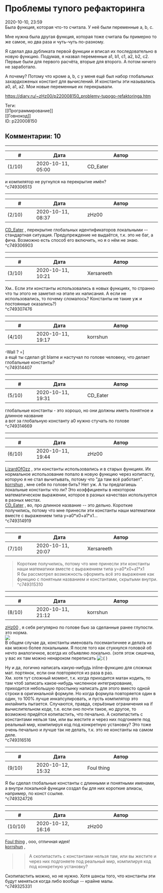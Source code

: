 Проблемы тупого рефакторинга
============================

  
2020-10-10, 23:59  
 Была функция, которая что-то считала. У неё были переменные a, b, c.   
   
 Мне нужна была другая функция, которая тоже считала бы примерно то же самое, но два раза и чуть-чуть по-разному.   
   
 Я сделал два дубликата первой функции и вписал их последовательно в новую функцию. Подумав, я назвал переменные a1, b1, c1, a2, b2, c2. Первые были для первого расчёта, вторые для второго. А потом ничего не заработало.   
   
 А почему? Потому что кроме a, b, c у меня ещё был набор глобальных захардкоженых констант для вычислений. И константы эти назывались a0, a1, a2. Мои новые переменные их перекрывали.   
  
<https://diary.ru/~zHz00/p220008150_problemy-tupogo-refaktoringa.htm>  
  
Теги:  
[[Программирование]]  
[[Говнокод]]  
ID: p220008150  


Комментарии: 10
---------------

  


---



|         #         |              Дата              |                     Автор                     |           ID           |
| --- | --- | --- | --- |
| (1/10) | 2020-10-11, 05:00 | CD\_Eater | c749306513 |

  
 и компилятор не ругнулся на перекрытие имён?   
 ^c749306513

---



|         #         |              Дата              |                     Автор                     |           ID           |
| --- | --- | --- | --- |
| (2/10) | 2020-10-11, 08:37 | zHz00 | c749306903 |

  
  [CD\_Eater](http://cd-eater.diary.ru "Записки ДискоЕда")  , перекрытие глобальных идентификаторов локальными -- стандартная ситуация. Предупреждение не выдаётся, т.к. это не баг, а фича. Возможно есть способ его включить, но я о нём не знаю.   
 ^c749306903

---



|         #         |              Дата              |                     Автор                     |           ID           |
| --- | --- | --- | --- |
| (3/10) | 2020-10-11, 10:21 | Xersareeth | c749307476 |

  
 Хм.. Если эти константы использовались в новых функциях, то странно что ты этого не заметил на этапе их написания. А если не использовались, то почему сломалось? Константы не такие уж и постоянные оказались?)   
 ^c749307476

---



|         #         |              Дата              |                     Автор                     |           ID           |
| --- | --- | --- | --- |
| (4/10) | 2020-10-11, 19:17 | korrshun | c749314407 |

  
 -Wall ? =]   
 а ещё ты сделал git blame и настучал по голове человеку, что делает глобальные константы?   
 ^c749314407

---



|         #         |              Дата              |                     Автор                     |           ID           |
| --- | --- | --- | --- |
| (5/10) | 2020-10-11, 19:31 | CD\_Eater | c749314669 |

  
 глобальные константы - это хорошо, но они должны иметь понятное и длинное название   
 а вот за глобальную константу a0 нужно стучать по голове   
 ^c749314669

---



|         #         |              Дата              |                     Автор                     |           ID           |
| --- | --- | --- | --- |
| (6/10) | 2020-10-11, 19:44 | zHz00 | c749314919 |

  
  [LizardOfOzz](http://LizardsBurrow.diary.ru "One more night")  , эти константы использовались и в старых функциях. Их нормальное использование попало в новую функцию через копипасту, которую я не стал вычитывать, потому что "да там всё работает".   
  [korrshun](http://Igel-kun.diary.ru "kimi wo shiranai monogatari")  , мне себя по голове бить? Нет уж. А ты предлагаешь локальные константы что ли? Это коэффициенты в некотором математическом выражении, которое в разных качествах используется в разных местах.   
  [CD\_Eater](http://cd-eater.diary.ru "Записки ДискоЕда")  , во, про длинное название -- это дельно. Короткие получились, потому что мне принесли эти константы наши математики вместе с выражением типа y=a0\*x0+a1\*x1...   
 ^c749314919

---



|         #         |              Дата              |                     Автор                     |           ID           |
| --- | --- | --- | --- |
| (7/10) | 2020-10-11, 20:07 | Xersareeth | c749315310 |

  
 > Короткие получились, потому что мне принесли эти константы наши математики вместе с выражением типа y=a0\*x0+a1\*x1   
 Я бы рассмотрел возможность оформить всё это выражение как функцию с понятным названием и константами, скрытыми внутри.   
 ^c749315310

---



|         #         |              Дата              |                     Автор                     |           ID           |
| --- | --- | --- | --- |
| (8/10) | 2020-10-11, 21:12 | korrshun | c749316516 |

  
  [zHz00](https://zHz00.diary.ru "Untitled")  , я себя регулярно по голове бью за сделанные ранее глупости. это норма.   
 ![](http://static.diary.ru/userdir/6/7/8/5/678580/86916736.jpg)   
 В общем случае да, константы именовать посемантичнее и делать их как можно более локальными. Я после того как стукнулся головой об нечто аналогичное, всегда их объявляю локально. (хотя этож сишечка, у вас их там можно ненароком переписать ![:(](http://static.diary.ru/picture/1146.gif) )   
   
 Ну и да, логично написать какую-нибудь inline-функцию для сложных мат. портянок, если они повторяются из раза в раз.   
 Хм. хотя тут сложный момент, т.к. когда приходится матан кодить, то там чтоб записать какое-нибудь численное интегрирование, приходится небольшую простынку написать для этого вместо одной строки в оригинальной формуле. Но когда формула повторяется один в один, то 100% лучше инкапсулировать, и пусть компилятор это инлайнить пытается. Случаются, правда, серьёзные ограничения на if вычислительном коде, т.е. если оно почти такое, но другое, то возможно придётся копипастить, что печально. А скопипастить с константами нельзя там, или вы жестите и через них подгоняете под реальный мир, компилируя код под конкретную установку? Это тоже очень печально и лучше так не делать, т.к. это не константы на самом деле.   
 ^c749316516

---



|         #         |              Дата              |                     Автор                     |           ID           |
| --- | --- | --- | --- |
| (9/10) | 2020-10-12, 15:32 | Foul thing | c749324726 |

  
 Я бы сделал глобальные константы с длинными и понятными именами, а внутри локальной функции создал бы для них короткие алиасы, например, по конст ссылке.   
 ^c749324726

---



|         #         |              Дата              |                     Автор                     |           ID           |
| --- | --- | --- | --- |
| (10/10) | 2020-10-12, 16:16 | zHz00 | c749325331 |

  
  [Foul thing](http://foulthing.diary.ru "Temporary Internet Flies")  , ооо, отличная идея!   
  [korrshun](http://Igel-kun.diary.ru "kimi wo shiranai monogatari")  ,   
 >>А скопипастить с константами нельзя там, или вы жестите и через них подгоняете под реальный мир, компилируя код под конкретную установку?   
   
   
 Скопипастить можно, но не нужно. Хотя шансы того, что константы эти будут меняться когда либо вообще -- крайне малы.   
 ^c749325331